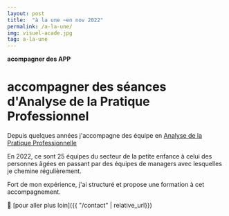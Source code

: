```yaml
---
layout: post
title:  "à la une ~en nov 2022"
permalink: /a-la-une/
img: visuel-acade.jpg
tag: a-la-une
---
```

**acompagner des APP**

# accompagner des séances d'Analyse de la Pratique Professionnel

Depuis quelques années j'accompagne des équipe en [Analyse de la Pratique Professionnelle](../analyse-des-pratiques.md)

En 2022, ce sont 25 équipes du secteur de la petite enfance à celui des personnes âgées en passant par des équipes de managers avec lesquelles je chemine régulièrement.

Fort de mon expérience, j'ai structuré et propose une formation à cet accompagnement.

👣 [pour aller plus loin]({{ "/contact"  | relative_url}})
